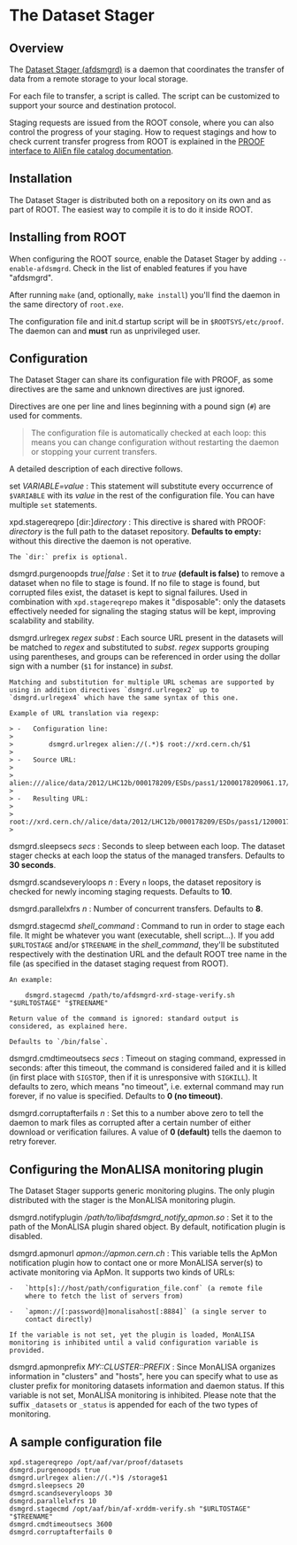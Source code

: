 The Dataset Stager
==================

Overview
--------

The [Dataset Stager (afdsmgrd)](http://afdsmgrd.googlecode.com/) is
a daemon that coordinates the transfer of data from a remote storage
to your local storage.

For each file to transfer, a script is called. The script can be
customized to support your source and destination protocol.

Staging requests are issued from the ROOT console, where you can also
control the progress of your staging. How to request stagings and how to
check current transfer progress from ROOT is explained in the [PROOF interface
to AliEn file catalog documentation](TDataSetManagerAliEn.html).

Installation
------------

The Dataset Stager is distributed both on a repository on its own and as
part of ROOT. The easiest way to compile it is to do it inside ROOT.

Installing from ROOT
--------------------

When configuring the ROOT source, enable the Dataset Stager by adding
`--enable-afdsmgrd`. Check in the list of enabled features if you have
"afdsmgrd".

After running `make` (and, optionally, `make install`) you'll find the
daemon in the same directory of `root.exe`.

The configuration file and init.d startup script will be in
`$ROOTSYS/etc/proof`. The daemon can and **must** run as unprivileged
user.

Configuration
-------------

The Dataset Stager can share its configuration file with PROOF, as
some directives are the same and unknown directives are just ignored.

Directives are one per line and lines beginning with a pound sign (`#`)
are used for comments.

> The configuration file is automatically checked at each loop: this
> means you can change configuration without restarting the daemon or
> stopping your current transfers.

A detailed description of each directive follows.

set *VARIABLE=value*
:   This statement will substitute every occurrence of `$VARIABLE` with
    its *value* in the rest of the configuration file. You can have
    multiple `set` statements.

xpd.stagereqrepo [dir:]*directory*
:   This directive is shared with PROOF: *directory* is the full path to
    the dataset repository. **Defaults to empty:** without this
    directive the daemon is not operative.

    The `dir:` prefix is optional.

dsmgrd.purgenoopds *true|false*
:   Set it to *true* **(default is false)** to remove a dataset when no file to stage
    is found. If no file to stage is found, but corrupted files exist, the
    dataset is kept to signal failures. Used in combination with `xpd.stagereqrepo`
    makes it "disposable": only the datasets effectively needed for signaling
    the staging status will be kept, improving scalability and stability.

dsmgrd.urlregex *regex* *subst*
:   Each source URL present in the datasets will be matched to *regex*
    and substituted to *subst*. *regex* supports grouping using
    parentheses, and groups can be referenced in order using the dollar
    sign with a number (`$1` for instance) in *subst*.

    Matching and substitution for multiple URL schemas are supported by
    using in addition directives `dsmgrd.urlregex2` up to
    `dsmgrd.urlregex4` which have the same syntax of this one.

    Example of URL translation via regexp:

    > -   Configuration line:
    >
    >         dsmgrd.urlregex alien://(.*)$ root://xrd.cern.ch/$1
    >
    > -   Source URL:
    >
    >         alien:///alice/data/2012/LHC12b/000178209/ESDs/pass1/12000178209061.17/AliESDs.root
    >
    > -   Resulting URL:
    >
    >         root://xrd.cern.ch//alice/data/2012/LHC12b/000178209/ESDs/pass1/12000178209061.17/AliESDs.root
    >
dsmgrd.sleepsecs *secs*
:   Seconds to sleep between each loop. The dataset stager checks at
    each loop the status of the managed transfers. Defaults to **30
    seconds**.

dsmgrd.scandseveryloops *n*
:   Every `n` loops, the dataset repository is checked for newly
    incoming staging requests. Defaults to **10**.

dsmgrd.parallelxfrs *n*
:   Number of concurrent transfers. Defaults to **8**.

dsmgrd.stagecmd *shell\_command*
:   Command to run in order to stage each file. It might be whatever you
    want (executable, shell script...). If you add `$URLTOSTAGE` and/or
    `$TREENAME` in the *shell\_command*, they'll be substituted
    respectively with the destination URL and the default ROOT tree name
    in the file (as specified in the dataset staging request from ROOT).

    An example:

        dsmgrd.stagecmd /path/to/afdsmgrd-xrd-stage-verify.sh "$URLTOSTAGE" "$TREENAME"

    Return value of the command is ignored: standard output is
    considered, as explained here.

    Defaults to `/bin/false`.

dsmgrd.cmdtimeoutsecs *secs*
:   Timeout on staging command, expressed in seconds: after this
    timeout, the command is considered failed and it is killed (in first
    place with `SIGSTOP`, then if it is unresponsive with `SIGKILL`). It
    defaults to zero, which means "no timeout", i.e. external command
    may run forever, if no value is specified. Defaults to **0 (no
    timeout)**.

dsmgrd.corruptafterfails *n*
:   Set this to a number above zero to tell the daemon to mark files as
    corrupted after a certain number of either download or verification
    failures. A value of **0 (default)** tells the daemon to retry
    forever.

Configuring the MonALISA monitoring plugin
------------------------------------------

The Dataset Stager supports generic monitoring plugins. The only plugin
distributed with the stager is the MonALISA monitoring plugin.

dsmgrd.notifyplugin */path/to/libafdsmgrd\_notify\_apmon.so*
:   Set it to the path of the MonALISA plugin shared object. By default,
    notification plugin is disabled.

dsmgrd.apmonurl *apmon://apmon.cern.ch*
:   This variable tells the ApMon notification plugin how to contact one
    or more MonALISA server(s) to activate monitoring via ApMon. It
    supports two kinds of URLs:

    -   `http[s]://host/path/configuration_file.conf` (a remote file
        where to fetch the list of servers from)

    -   `apmon://[:password@]monalisahost[:8884]` (a single server to
        contact directly)

    If the variable is not set, yet the plugin is loaded, MonALISA
    monitoring is inhibited until a valid configuration variable is
    provided.

dsmgrd.apmonprefix *MY::CLUSTER::PREFIX*
:   Since MonALISA organizes information in "clusters" and "hosts", here
    you can specify what to use as cluster prefix for monitoring
    datasets information and daemon status. If this variable is not set,
    MonALISA monitoring is inhibited. Please note that the suffix
    `_datasets` or `_status` is appended for each of the two types of
    monitoring.

A sample configuration file
---------------------------

    xpd.stagereqrepo /opt/aaf/var/proof/datasets
    dsmgrd.purgenoopds true
    dsmgrd.urlregex alien://(.*)$ /storage$1
    dsmgrd.sleepsecs 20
    dsmgrd.scandseveryloops 30
    dsmgrd.parallelxfrs 10
    dsmgrd.stagecmd /opt/aaf/bin/af-xrddm-verify.sh "$URLTOSTAGE" "$TREENAME"
    dsmgrd.cmdtimeoutsecs 3600
    dsmgrd.corruptafterfails 0
